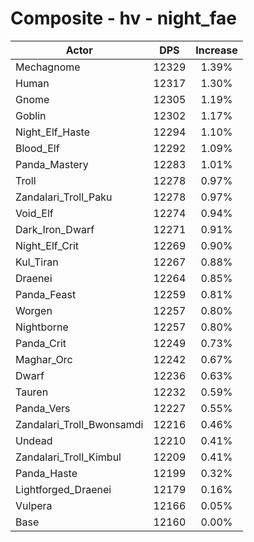 # Composite - hv - night_fae
| Actor | DPS | Increase |
|---|:---:|:---:|
|Mechagnome|12329|1.39%|
|Human|12317|1.30%|
|Gnome|12305|1.19%|
|Goblin|12302|1.17%|
|Night_Elf_Haste|12294|1.10%|
|Blood_Elf|12292|1.09%|
|Panda_Mastery|12283|1.01%|
|Troll|12278|0.97%|
|Zandalari_Troll_Paku|12278|0.97%|
|Void_Elf|12274|0.94%|
|Dark_Iron_Dwarf|12271|0.91%|
|Night_Elf_Crit|12269|0.90%|
|Kul_Tiran|12267|0.88%|
|Draenei|12264|0.85%|
|Panda_Feast|12259|0.81%|
|Worgen|12257|0.80%|
|Nightborne|12257|0.80%|
|Panda_Crit|12249|0.73%|
|Maghar_Orc|12242|0.67%|
|Dwarf|12236|0.63%|
|Tauren|12232|0.59%|
|Panda_Vers|12227|0.55%|
|Zandalari_Troll_Bwonsamdi|12216|0.46%|
|Undead|12210|0.41%|
|Zandalari_Troll_Kimbul|12209|0.41%|
|Panda_Haste|12199|0.32%|
|Lightforged_Draenei|12179|0.16%|
|Vulpera|12166|0.05%|
|Base|12160|0.00%|
